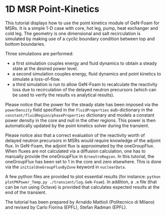# 1D MSR Point-Kinetics

This tutorial displays how to use the point kinetics module of GeN-Foam for
MSRs. It is a simple 1-D case with core, hot leg, pump, heat exchanger and
cold leg. The geometry is one dimensional and salt recirculation is simulated
by making use of a cyclic boundary condition between top and bottom boundaries.

Three simulations are performed:
- a first simulation couples energy and fluid dynamics to obtain a steady state
  at the desired power level.
- a second simulation couples energy, fluid dynamics and point kinetics to
  simulate a loss-of-flow.
- a third simulation is run to allow GeN-Foam to recalculate the reactivity
  loss due to recirculation of the delayed neutron precursors (which can be
  used to verify the results vs analytical results).

Please notice that the power for the steady state has been imposed via the
`powerDensity` field specified in the `fluidProperties` sub-dictionary in the
`constant/fluidRegion/phaseProperties` dictionary and models a constant power
density in the core and null in the other regions. This power is then
automatically updated by the point kinetics solver during the transient.

Please notice also that a correct evaluation of the reactivity worth of
delayed neutron precursors in MSRs would require knowledge of the adjoint
flux. In GeN-Foam, the adjoint flux is approximated by the oneGroupFlux.
When fluxes are not calculated via a diffusion calculation, one has to
manually provide the oneGroupFlux in `0/neutroRegion`. In this tutorial,
the oneGroupFlux has been set to 1 in the core and zero elsewhere. This
is done via the `initialOneGroupFluxByZone` keyword in `nuclearData`.

A few python files are provided to plot essential results (for instance:
`python plotPKPower_Temp.py ./transient/log.GeN-Foam`). In addition, a
`.m` file (that can be run using Octave) is provided that calculates expected
results at the end of the transient.

The tutorial has been prepared by Arnaldo Mattioli (Politecnico di Milano) and
revised by Carlo Fiorina (EPFL), Stefan Radman (EPFL).

